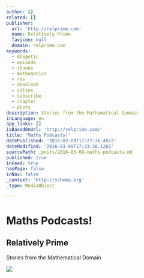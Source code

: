 ```yaml
---
author: []
related: []
publisher:
  url: 'http://relprime.com'
  name: Relatively Prime
  favicon: null
  domain: relprime.com
keywords:
  - diegetic
  - episode
  - itunes
  - mathematics
  - rss
  - download
  - cities
  - subscribe
  - chapter
  - plots
description: Stories from the Mathematical Domain
inLanguage: en
app_links: []
isBasedOnUrl: 'http://relprime.com/'
title: 'Maths Podcasts!'
datePublished: '2016-03-09T17:27:36.497Z'
dateModified: '2016-03-09T17:23:38.126Z'
sourcePath: _posts/2016-03-09-maths-podcasts.md
published: true
inFeed: true
hasPage: false
inNav: false
_context: 'http://schema.org'
_type: MediaObject

---
```

# Maths Podcasts!

<article style=""><h1>Relatively Prime</h1><p>Stories from the Mathematical Domain</p><img src="https://s0.wp.com/i/blank.jpg" /></article>